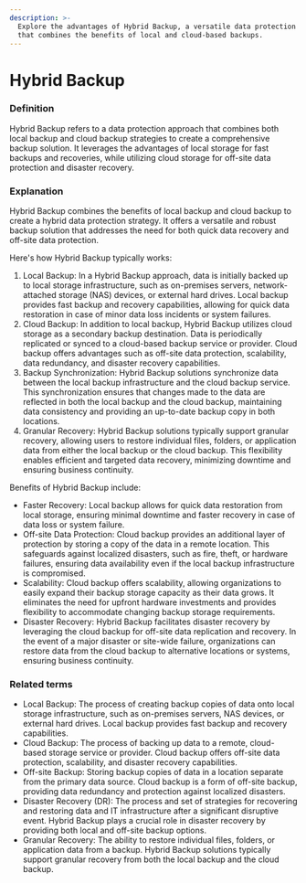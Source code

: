 ```yaml
---
description: >-
  Explore the advantages of Hybrid Backup, a versatile data protection solution
  that combines the benefits of local and cloud-based backups.
---
```


# Hybrid Backup

### Definition

Hybrid Backup refers to a data protection approach that combines both local backup and cloud backup strategies to create a comprehensive backup solution. It leverages the advantages of local storage for fast backups and recoveries, while utilizing cloud storage for off-site data protection and disaster recovery.

### Explanation

Hybrid Backup combines the benefits of local backup and cloud backup to create a hybrid data protection strategy. It offers a versatile and robust backup solution that addresses the need for both quick data recovery and off-site data protection.

Here's how Hybrid Backup typically works:

1. Local Backup: In a Hybrid Backup approach, data is initially backed up to local storage infrastructure, such as on-premises servers, network-attached storage (NAS) devices, or external hard drives. Local backup provides fast backup and recovery capabilities, allowing for quick data restoration in case of minor data loss incidents or system failures.
2. Cloud Backup: In addition to local backup, Hybrid Backup utilizes cloud storage as a secondary backup destination. Data is periodically replicated or synced to a cloud-based backup service or provider. Cloud backup offers advantages such as off-site data protection, scalability, data redundancy, and disaster recovery capabilities.
3. Backup Synchronization: Hybrid Backup solutions synchronize data between the local backup infrastructure and the cloud backup service. This synchronization ensures that changes made to the data are reflected in both the local backup and the cloud backup, maintaining data consistency and providing an up-to-date backup copy in both locations.
4. Granular Recovery: Hybrid Backup solutions typically support granular recovery, allowing users to restore individual files, folders, or application data from either the local backup or the cloud backup. This flexibility enables efficient and targeted data recovery, minimizing downtime and ensuring business continuity.

Benefits of Hybrid Backup include:

* Faster Recovery: Local backup allows for quick data restoration from local storage, ensuring minimal downtime and faster recovery in case of data loss or system failure.
* Off-site Data Protection: Cloud backup provides an additional layer of protection by storing a copy of the data in a remote location. This safeguards against localized disasters, such as fire, theft, or hardware failures, ensuring data availability even if the local backup infrastructure is compromised.
* Scalability: Cloud backup offers scalability, allowing organizations to easily expand their backup storage capacity as their data grows. It eliminates the need for upfront hardware investments and provides flexibility to accommodate changing backup storage requirements.
* Disaster Recovery: Hybrid Backup facilitates disaster recovery by leveraging the cloud backup for off-site data replication and recovery. In the event of a major disaster or site-wide failure, organizations can restore data from the cloud backup to alternative locations or systems, ensuring business continuity.

### Related terms

* Local Backup: The process of creating backup copies of data onto local storage infrastructure, such as on-premises servers, NAS devices, or external hard drives. Local backup provides fast backup and recovery capabilities.
* Cloud Backup: The process of backing up data to a remote, cloud-based storage service or provider. Cloud backup offers off-site data protection, scalability, and disaster recovery capabilities.
* Off-site Backup: Storing backup copies of data in a location separate from the primary data source. Cloud backup is a form of off-site backup, providing data redundancy and protection against localized disasters.
* Disaster Recovery (DR): The process and set of strategies for recovering and restoring data and IT infrastructure after a significant disruptive event. Hybrid Backup plays a crucial role in disaster recovery by providing both local and off-site backup options.
* Granular Recovery: The ability to restore individual files, folders, or application data from a backup. Hybrid Backup solutions typically support granular recovery from both the local backup and the cloud backup.
